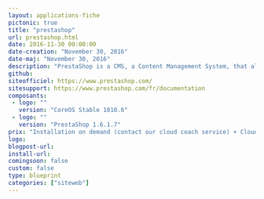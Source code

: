 ```yaml
---
layout: applications-fiche
pictonic: true
title: "prestashop"
url: prestashop.html
date: 2016-11-30 00:00:00
date-creation: "November 30, 2016"
date-maj: "November 30, 2016"
description: "PrestaShop is a CMS, a Content Management System, that allows you to setup an e-commerce's platform. You can manage products catalogue, orders and shippings. Thanks to an active community of contributors, many plugins are available to add social networks support or contribute to the search engine optimisation of your website. Others plugins are made to adapt quickly the website to sell in a lot of countries. Its interface is friendly and responsive to offer to your customers an enjoyable experience on all devices. No development knowledges are required to sell your first products. PrestaShop is fully developed in PHP and usesa MySQL database to store all its data."
github: 
siteofficiel: https://www.prestashop.com/
sitesupport: https://www.prestashop.com/fr/documentation
composants:
 - logo: ""
   version: "CoreOS Stable 1010.6"
 - logo: ""
   version: "PrestaShop 1.6.1.7"
prix: "Installation on demand (contact our cloud coach service) + Cloudwatt usage fees"
logo: 
blogpost-url: 
install-url: 
comingsoon: false
custom: false
type: blueprint
categories: ["siteweb"]
---
```

